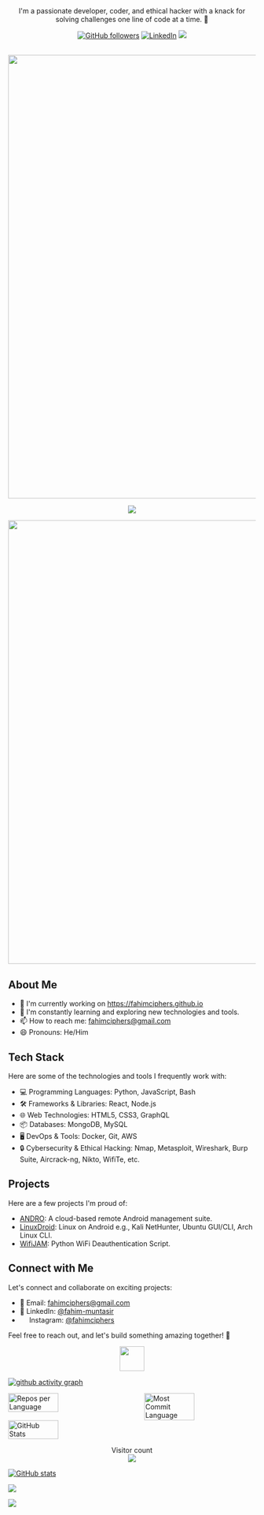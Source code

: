 <p align="center">

</p>
<div align="center">
<h2 style="text-align: center; color: #0074D9;">
 
</h2>

I'm a passionate developer, coder, and ethical hacker with a knack for solving challenges one line of code at a time. 🚀

[![GitHub followers](https://img.shields.io/github/followers/fahimciphers?label=Follow&style=social)](https://github.com/fahimciphers)
[![LinkedIn](https://img.shields.io/badge/-LinkedIn-blue?style=flat&logo=Linkedin&logoColor=white)](https://www.linkedin.com/in/fahimciphers)
<a href="https://instagram.com/fahimciphers"><img src="https://img.shields.io/badge/Instagram-Follow%20@Fahim-E1306C"/></a>
</div>
<p align="center">
<br/>
  <img src="https://github.com/fahimciphers/fahimciphers/blob/e7c43b9c8e4e68b1b93967704dc8158b2ff8e552/line.gif" width="900">
<p align="center">
<img src="https://github.com/fahimciphers/fahimciphers/releases/download/L2/v.png">
</p>
</p>
<img src="https://github.com/fahimciphers/fahimciphers/blob/e7c43b9c8e4e68b1b93967704dc8158b2ff8e552/line.gif" width="900">

## About Me

- 🔭 I'm currently working on https://fahimciphers.github.io
- 🌱 I'm constantly learning and exploring new technologies and tools.
- 📫 How to reach me: [fahimciphers@gmail.com](mailto:fahimciphers@gmail.com)
- 😄 Pronouns: He/Him

## Tech Stack

Here are some of the technologies and tools I frequently work with:

- 💻 Programming Languages: Python, JavaScript, Bash
- 🛠️ Frameworks & Libraries: React, Node.js
- 🌐 Web Technologies: HTML5, CSS3, GraphQL
- 📦 Databases: MongoDB, MySQL
- 🖥️ DevOps & Tools: Docker, Git, AWS
- 🔒 Cybersecurity & Ethical Hacking: Nmap, Metasploit, Wireshark, Burp Suite, Aircrack-ng, Nikto, WifiTe, etc.

## Projects

Here are a few projects I'm proud of:

- [ANDRO](https://github.com/fahimciphers/ANDRO): A cloud-based remote Android management suite.
- [LinuxDroid](https://github.com/fahimciphers/LinuxDroid): Linux on Android e.g., Kali NetHunter, Ubuntu GUI/CLI, Arch Linux CLI.
- [WifiJAM](https://github.com/fahimciphers/WIFIjam): Python WiFi Deauthentication Script.

## Connect with Me

Let's connect and collaborate on exciting projects:

- 📧 Email: [fahimciphers@gmail.com](mailto:fahimciphers@gmail.com)
- 💼 LinkedIn: [@fahim-muntasir](https://www.linkedin.com/in/fahim-muntasir)
- <img src="https://github.com/fahimciphers/fahimciphers/blob/main/Instagram.png" height="15"> Instagram: [@fahimciphers](https://instagram.com/fahimciphers)

Feel free to reach out, and let's build something amazing together! 🚀
<p align="center">
<img src="https://github.com/fahimciphers/Logo/releases/download/L1/AT-HD-removebg-preview.png" height="50"></p>

[![github activity graph](https://github-readme-activity-graph.vercel.app/graph?username=fahimciphers&bg_color=000000&color=53f547&line=65f207&point=2c42ed&area=true&hide_border=true)](https://github.com/fahimciphers/github-readme-activity-graph)

<div style="display: flex; justify-content: space-between;">
    <img src="http://github-profile-summary-cards.vercel.app/api/cards/repos-per-language?username=fahimciphers&theme=aura" alt="Repos per Language" width="45%" />
    <img src="http://github-profile-summary-cards.vercel.app/api/cards/most-commit-language?username=fahimciphers&theme=aura" alt="Most Commit Language" width="45%" />
</div>

<div style="display: flex; justify-content: space-between;">
    <img src="http://github-profile-summary-cards.vercel.app/api/cards/stats?username=fahimciphers&theme=aura" alt="GitHub Stats" width="45%" />
</div>
<p align="center"> 
  Visitor count<br>
  <img src="https://profile-counter.glitch.me/fahimciphers/count.svg" />
</p>

[![GitHub stats](https://github-readme-stats.vercel.app/api?username=fahimciphers&show_icons=true&theme=dark)](https://github.com/fahimciphers)

![](https://github-readme-stats.vercel.app/api/top-langs/?username=fahimciphers&theme=dark&hide_border=false&include_all_commits=false&count_private=false&layout=compact)

![](https://github-contributor-stats.vercel.app/api?username=fahimciphers&limit=5&theme=dark&combine_all_yearly_contributions=true)
